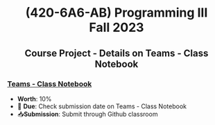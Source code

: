 # <div align='center'>(420-6A6-AB) Programming III <br>Fall 2023</div>

## <div align='center'>Course Project - Details on Teams - Class Notebook </div>

### [Teams - Class Notebook](https://johnabbott.sharepoint.com/sites/F23-4203P5AB-00001/_layouts/15/Doc.aspx?sourcedoc={9c47984e-b46f-418e-9847-58394865b5e6}&action=edit&wd=target%28_Content%20Library%2FLabs.one%7C2139e18d-e0db-4244-8742-3e79d707d00f%2FLab%201%20%5BV1.0%5D%7C99ff1c5e-8968-4353-b282-e0b0250e6bdc%2F%29&wdorigin=NavigationUrl)
* **Worth**: 10%
* 📅 **Due**: Check submission date on Teams - Class Notebook
* 📥**Submission**: Submit through Github classroom
